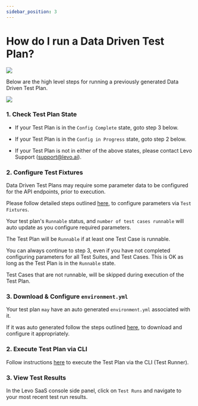 ```yaml
---
sidebar_position: 3
---
```


# How do I run a Data Driven Test Plan?
![](../../../assets/data-driven-test-plan.svg)

Below are the high level steps for running a previously generated Data Driven Test Plan.

![](../../../assets/task-run-data-driven-test-plan.svg)

### 1. Check Test Plan State

- If your Test Plan is in the `Config Complete` state, goto step 3 below.

- If your Test Plan is in the `Config in Progress` state, goto step 2 below.

- If your Test Plan is not in either of the above states, please contact Levo Support (support@levo.ai).

### 2. Configure Test Fixtures

Data Driven Test Plans may require some parameter data to be configured for the API endpoints, prior to execution.

Please follow detailed steps outlined [here](../../../guides/security-testing/test-your-app/test-app-security/data-driven/configure-plan-fixtures.md), to configure parameters via `Test Fixtures`.

Your test plan's `Runnable` status, and `number of test cases runnable` will auto update as you configure required parameters.

The Test Plan will be `Runnable` if at least one Test Case is runnable.

You can always continue to step 3, even if you have not completed configuring parameters for all Test Suites, and Test Cases. This is OK as long as the Test Plan is in the `Runnable` state.

Test Cases that are not runnable, will be skipped during execution of the Test Plan.

### 3. Download & Configure `environment.yml`
    
Your test plan `may` have an auto generated `environment.yml` associated with it.
    
If it was auto generated follow the steps outlined [here](../../../guides/security-testing/test-your-app/test-app-security/data-driven/configure-env-yml.md), to download and configure it appropriately.

### 2. Execute Test Plan via CLI

Follow instructions [here](../../../guides/security-testing/test-your-app/test-app-security/data-driven/execute-test-plan.md) to execute the Test Plan via the CLI (Test Runner).

### 3. View Test Results

In the Levo SaaS console side panel, click on `Test Runs` and navigate to your most recent test run results.